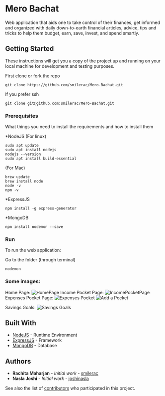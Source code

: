 # Mero Bachat

Web application that aids one to take control of their finances, get informed and organized with daily down-to-earth financial articles, advice, tips and tricks to help them budget, earn, save, invest, and spend smartly.

## Getting Started

These instructions will get you a copy of the project up and running on your local machine for development and testing purposes. 

First clone or fork the repo
```
git clone https://github.com/smilerac/Mero-Bachat.git
```
If you prefer ssh
```
git clone git@github.com:smilerac/Mero-Bachat.git
```

### Prerequisites

What things you need to install the requirements and how to install them

*NodeJS 
(For linux)
```
sudo apt update
sudo apt install nodejs
nodejs --version
sudo apt install build-essential

```

(For Mac)
```
brew update
brew install node
node -v
npm -v

```

*ExpressJS
```
npm install -g express-generator

```

*MongoDB
```
npm install nodemon --save

```
### Run

To run the web application:

Go to the folder (through terminal)
```
nodemon
```

### Some images:

Home Page:
![HomePage](https://user-images.githubusercontent.com/28466502/76031212-62107900-5f5f-11ea-838b-42cb89dbbc01.png)
Income Pocket Page:
![IncomePocketPage](https://user-images.githubusercontent.com/28466502/76031014-ef9f9900-5f5e-11ea-9eca-73fcff76781b.png)
Expenses Pocket Page:
![Expenses Pocket](https://github.com/smilerac/Mero-Bachat/blob/master/public/images/ExpensePocketPage.png)
![Add a Pocket](https://github.com/smilerac/Mero-Bachat/blob/master/public/images/AddaPocket.png)

Savings Goals:
![Savings Goals](https://github.com/smilerac/Mero-Bachat/blob/master/SavingGoalsPage.png)


## Built With

* [NodeJS](https://nodejs.org/en/docs/) - Runtime Environment
* [ExpressJS](https://expressjs.com/en/5x/api.html) - Framework
* [MongoDB](https://docs.mongodb.com/) - Database


## Authors

* **Rachita Maharjan** - *Initial work* - [smilerac](https://github.com/smilerac)
* **Nasla Joshi** - *Initial work* - [joshinasla](https://github.com/joshinasla)

See also the list of [contributors](https://github.com/smilerac/Mero-Bachat/graphs/contributors) who participated in this project.
